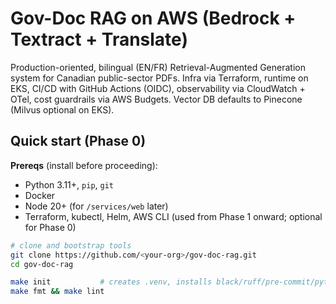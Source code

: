 # Gov-Doc RAG on AWS (Bedrock + Textract + Translate)

Production-oriented, bilingual (EN/FR) Retrieval-Augmented Generation system for Canadian public-sector PDFs. Infra via Terraform, runtime on EKS, CI/CD with GitHub Actions (OIDC), observability via CloudWatch + OTel, cost guardrails via AWS Budgets. Vector DB defaults to Pinecone (Milvus optional on EKS).

## Quick start (Phase 0)

**Prereqs** (install before proceeding):
- Python 3.11+, `pip`, `git`
- Docker
- Node 20+ (for `/services/web` later)
- Terraform, kubectl, Helm, AWS CLI (used from Phase 1 onward; optional for Phase 0)

```bash
# clone and bootstrap tools
git clone https://github.com/<your-org>/gov-doc-rag.git
cd gov-doc-rag

make init           # creates .venv, installs black/ruff/pre-commit/pytest, installs git hooks
make fmt && make lint
